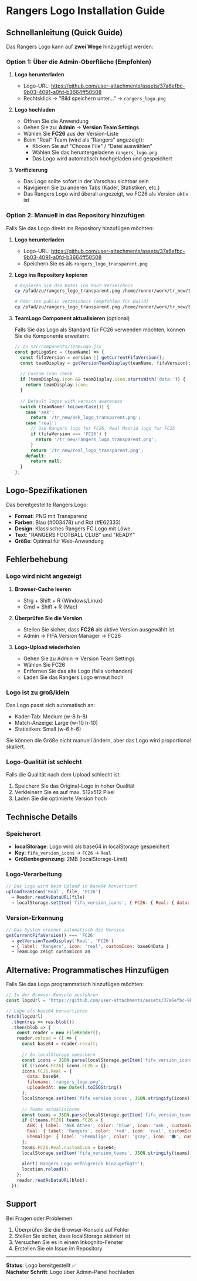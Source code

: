 # Rangers Logo Installation Guide

## Schnellanleitung (Quick Guide)

Das Rangers Logo kann auf **zwei Wege** hinzugefügt werden:

### Option 1: Über die Admin-Oberfläche (Empfohlen)

1. **Logo herunterladen**
   - Logo-URL: https://github.com/user-attachments/assets/37a6efbc-9b03-4091-a0fd-b3664ff50508
   - Rechtsklick → "Bild speichern unter..." → `rangers_logo.png`

2. **Logo hochladen**
   - Öffnen Sie die Anwendung
   - Gehen Sie zu: **Admin** → **Version Team Settings**
   - Wählen Sie **FC26** aus der Version-Liste
   - Beim "Real" Team (wird als "Rangers" angezeigt):
     - Klicken Sie auf "Choose File" / "Datei auswählen"
     - Wählen Sie das heruntergeladene `rangers_logo.png`
     - Das Logo wird automatisch hochgeladen und gespeichert

3. **Verifizierung**
   - Das Logo sollte sofort in der Vorschau sichtbar sein
   - Navigieren Sie zu anderen Tabs (Kader, Statistiken, etc.)
   - Das Rangers Logo wird überall angezeigt, wo FC26 als Version aktiv ist

### Option 2: Manuell in das Repository hinzufügen

Falls Sie das Logo direkt ins Repository hinzufügen möchten:

1. **Logo herunterladen**
   - Logo-URL: https://github.com/user-attachments/assets/37a6efbc-9b03-4091-a0fd-b3664ff50508
   - Speichern Sie es als `rangers_logo_transparent.png`

2. **Logo ins Repository kopieren**
   ```bash
   # Kopieren Sie die Datei ins Root-Verzeichnis
   cp /pfad/zu/rangers_logo_transparent.png /home/runner/work/tr_new/tr_new/
   
   # Oder ins public Verzeichnis (empfohlen für Build)
   cp /pfad/zu/rangers_logo_transparent.png /home/runner/work/tr_new/tr_new/public/
   ```

3. **TeamLogo Component aktualisieren** (optional)
   
   Falls Sie das Logo als Standard für FC26 verwenden möchten, können Sie die Komponente erweitern:
   
   ```javascript
   // In src/components/TeamLogo.jsx
   const getLogoSrc = (teamName) => {
     const fifaVersion = version || getCurrentFifaVersion();
     const teamDisplay = getVersionTeamDisplay(teamName, fifaVersion);
     
     // Custom icon check
     if (teamDisplay.icon && teamDisplay.icon.startsWith('data:')) {
       return teamDisplay.icon;
     }
     
     // Default logos with version awareness
     switch (teamName?.toLowerCase()) {
       case 'aek':
         return '/tr_new/aek_logo_transparent.png';
       case 'real':
         // Use Rangers logo for FC26, Real Madrid logo for FC25
         if (fifaVersion === 'FC26') {
           return '/tr_new/rangers_logo_transparent.png';
         }
         return '/tr_new/real_logo_transparent.png';
       default:
         return null;
     }
   };
   ```

## Logo-Spezifikationen

Das bereitgestellte Rangers Logo:
- **Format**: PNG mit Transparenz
- **Farben**: Blau (#003478) und Rot (#E62333)
- **Design**: Klassisches Rangers FC Logo mit Löwe
- **Text**: "RANGERS FOOTBALL CLUB" und "READY"
- **Größe**: Optimal für Web-Anwendung

## Fehlerbehebung

### Logo wird nicht angezeigt
1. **Browser-Cache leeren**
   - Strg + Shift + R (Windows/Linux)
   - Cmd + Shift + R (Mac)

2. **Überprüfen Sie die Version**
   - Stellen Sie sicher, dass **FC26** als aktive Version ausgewählt ist
   - Admin → FIFA Version Manager → FC26

3. **Logo-Upload wiederholen**
   - Gehen Sie zu Admin → Version Team Settings
   - Wählen Sie FC26
   - Entfernen Sie das alte Logo (falls vorhanden)
   - Laden Sie das Rangers Logo erneut hoch

### Logo ist zu groß/klein
Das Logo passt sich automatisch an:
- Kader-Tab: Medium (w-8 h-8)
- Match-Anzeige: Large (w-10 h-10)
- Statistiken: Small (w-6 h-6)

Sie können die Größe nicht manuell ändern, aber das Logo wird proportional skaliert.

### Logo-Qualität ist schlecht
Falls die Qualität nach dem Upload schlecht ist:
1. Speichern Sie das Original-Logo in hoher Qualität
2. Verkleinern Sie es auf max. 512x512 Pixel
3. Laden Sie die optimierte Version hoch

## Technische Details

### Speicherort
- **localStorage**: Logo wird als base64 in localStorage gespeichert
- **Key**: `fifa_version_icons` → `FC26` → `Real`
- **Größenbegrenzung**: 2MB (localStorage-Limit)

### Logo-Verarbeitung
```javascript
// Das Logo wird beim Upload in base64 konvertiert
uploadTeamIcon('Real', file, 'FC26')
  → Reader.readAsDataURL(file)
  → localStorage.setItem('fifa_version_icons', { FC26: { Real: { data: base64 } } })
```

### Version-Erkennung
```javascript
// Das System erkennt automatisch die Version
getCurrentFifaVersion() === 'FC26'
  → getVersionTeamDisplay('Real', 'FC26')
  → { label: 'Rangers', icon: 'real', customIcon: base64Data }
  → TeamLogo zeigt customIcon an
```

## Alternative: Programmatisches Hinzufügen

Falls Sie das Logo programmatisch hinzufügen möchten:

```javascript
// In der Browser-Konsole ausführen
const logoUrl = 'https://github.com/user-attachments/assets/37a6efbc-9b03-4091-a0fd-b3664ff50508';

// Logo als base64 konvertieren
fetch(logoUrl)
  .then(res => res.blob())
  .then(blob => {
    const reader = new FileReader();
    reader.onload = () => {
      const base64 = reader.result;
      
      // In localStorage speichern
      const icons = JSON.parse(localStorage.getItem('fifa_version_icons') || '{}');
      if (!icons.FC26) icons.FC26 = {};
      icons.FC26.Real = {
        data: base64,
        filename: 'rangers_logo.png',
        uploadedAt: new Date().toISOString()
      };
      localStorage.setItem('fifa_version_icons', JSON.stringify(icons));
      
      // Teams aktualisieren
      const teams = JSON.parse(localStorage.getItem('fifa_version_teams') || '{}');
      if (!teams.FC26) teams.FC26 = {
        AEK: { label: 'AEK Athen', color: 'blue', icon: 'aek', customIcon: null },
        Real: { label: 'Rangers', color: 'red', icon: 'real', customIcon: null },
        Ehemalige: { label: 'Ehemalige', color: 'gray', icon: '⚫', customIcon: null }
      };
      teams.FC26.Real.customIcon = base64;
      localStorage.setItem('fifa_version_teams', JSON.stringify(teams));
      
      alert('Rangers Logo erfolgreich hinzugefügt!');
      location.reload();
    };
    reader.readAsDataURL(blob);
  });
```

## Support

Bei Fragen oder Problemen:
1. Überprüfen Sie die Browser-Konsole auf Fehler
2. Stellen Sie sicher, dass localStorage aktiviert ist
3. Versuchen Sie es in einem Inkognito-Fenster
4. Erstellen Sie ein Issue im Repository

---

**Status**: Logo bereitgestellt ✅  
**Nächster Schritt**: Logo über Admin-Panel hochladen
